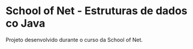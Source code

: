 # School of Net - Estruturas de dados co Java

Projeto desenvolvido durante o curso da School of Net.
